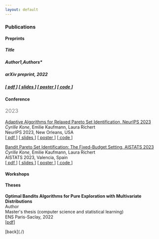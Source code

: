 ```yaml
---
layout: default
---
```


### Publications
#### Preprints
##### **Title**
##### **Author1**,_Authors*_
##### arXiv preprint, 2022
##### [<a href="#"> pdf </a>] [<a href="#"> slides </a>] [<a href="#"> poster </a>] [<a href="#"> code </a>]

#### Conference
<p style="font-size: 13pt; color: gray;">2023</p>
<p>
<a href="https://papers.nips.cc/paper_files/paper/2023/hash/6e976e7930460b5c3167a104ba8cc39c-Abstract-Conference.html"> Adaptive Algorithms for Relaxed Pareto Set Identification, NeurIPS 2023 </a> <br>
<I>Cyrille Kone</I>, Emilie Kaufmann, Laura Richert <br>
NeurIPS 2023, New Orleans, USA  <br>
[<a href="https://papers.nips.cc/paper_files/paper/2023/hash/6e976e7930460b5c3167a104ba8cc39c-Abstract-Conference.html"> pdf </a>] [<a href="https://neurips.cc/media/neurips-2023/Slides/70119.pdf"> slides </a>] [<a href="https://neurips.cc/media/PosterPDFs/NeurIPS%202023/70119.png?t=1699958617.924882"> poster </a>] [<a href="#"> code </a>]
</p>
<p>
<a href="https://proceedings.mlr.press/v238/kone24a.html"> Bandit Pareto Set Identification: The Fixed-Budget Setting, AISTATS 2023</a> <br>
<I>Cyrille Kone</I>, Emilie Kaufmann, Laura Richert <br>
AISTATS 2023, Valencia, Spain <br>
 [<a href="https://proceedings.mlr.press/v238/kone24a.html"> pdf </a>] [<a href="#"> slides </a>] [<a href="https://virtual.aistats.org/media/PosterPDFs/AISTATS%202024/6844.png?t=1714622203.9607217"> poster </a>] [<a href="#"> code </a>]
</p>
<!-- #### Journal -->

#### Workshops

#### Theses
<p>
<b>Optimal Bandits Algorithms for Pure Exploration with Multivariate Distributions</b><br>
Author<br>
Master's thesis (computer science and statistical learning)<br>
ENS Paris-Saclay, 2022<br>
[<a href="{{"/assets/pdf/master_thesis.pdf"  | absolute_url }}">pdf</a>]
</p>
[back](./)